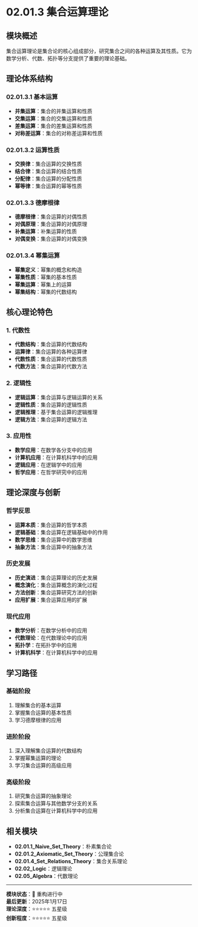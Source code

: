 # 02.01.3 集合运算理论

## 模块概述

集合运算理论是集合论的核心组成部分，研究集合之间的各种运算及其性质。它为数学分析、代数、拓扑等分支提供了重要的理论基础。

## 理论体系结构

### 02.01.3.1 基本运算

- **并集运算**：集合的并集运算和性质
- **交集运算**：集合的交集运算和性质
- **差集运算**：集合的差集运算和性质
- **对称差运算**：集合的对称差运算和性质

### 02.01.3.2 运算性质

- **交换律**：集合运算的交换性质
- **结合律**：集合运算的结合性质
- **分配律**：集合运算的分配性质
- **幂等律**：集合运算的幂等性质

### 02.01.3.3 德摩根律

- **德摩根律**：集合运算的对偶性质
- **对偶原理**：集合运算的对偶原理
- **补集运算**：补集运算的性质
- **对偶变换**：集合运算的对偶变换

### 02.01.3.4 幂集运算

- **幂集定义**：幂集的概念和构造
- **幂集性质**：幂集的基本性质
- **幂集运算**：幂集上的运算
- **幂集结构**：幂集的代数结构

## 核心理论特色

### 1. 代数性

- **代数结构**：集合运算的代数结构
- **运算律**：集合运算的各种运算律
- **代数性质**：集合运算的代数性质
- **代数方法**：集合运算的代数方法

### 2. 逻辑性

- **逻辑运算**：集合运算与逻辑运算的关系
- **逻辑性质**：集合运算的逻辑性质
- **逻辑推理**：基于集合运算的逻辑推理
- **逻辑方法**：集合运算的逻辑方法

### 3. 应用性

- **数学应用**：在数学各分支中的应用
- **计算机应用**：在计算机科学中的应用
- **逻辑应用**：在逻辑学中的应用
- **哲学应用**：在哲学研究中的应用

## 理论深度与创新

### 哲学反思

- **运算本质**：集合运算的哲学本质
- **逻辑基础**：集合运算在逻辑基础中的作用
- **数学思维**：集合运算中的数学思维
- **抽象方法**：集合运算中的抽象方法

### 历史发展

- **历史演进**：集合运算理论的历史发展
- **概念演化**：集合运算概念的演化过程
- **方法创新**：集合运算研究方法的创新
- **应用扩展**：集合运算应用的扩展

### 现代应用

- **数学分析**：在数学分析中的应用
- **代数理论**：在代数理论中的应用
- **拓扑学**：在拓扑学中的应用
- **计算机科学**：在计算机科学中的应用

## 学习路径

### 基础阶段

1. 理解集合的基本运算
2. 掌握集合运算的基本性质
3. 学习德摩根律的应用

### 进阶阶段

1. 深入理解集合运算的代数结构
2. 掌握幂集运算的理论
3. 学习集合运算的高级应用

### 高级阶段

1. 研究集合运算的抽象理论
2. 探索集合运算与其他数学分支的关系
3. 分析集合运算在计算机科学中的应用

## 相关模块

- **02.01.1_Naive_Set_Theory**：朴素集合论
- **02.01.2_Axiomatic_Set_Theory**：公理集合论
- **02.01.4_Set_Relations_Theory**：集合关系理论
- **02.02_Logic**：逻辑理论
- **02.05_Algebra**：代数理论

---

**模块状态**：🚧 重构进行中  
**最后更新**：2025年1月17日  
**理论深度**：⭐⭐⭐⭐⭐ 五星级  
**创新程度**：⭐⭐⭐⭐⭐ 五星级
